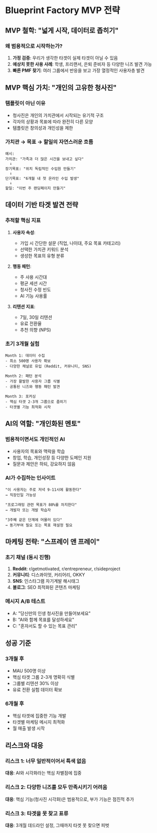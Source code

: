 # Blueprint Factory MVP 전략

## MVP 철학: "넓게 시작, 데이터로 좁히기"

### 왜 범용적으로 시작하는가?
1. **가정 검증**: 우리가 생각한 타겟이 실제 타겟이 아닐 수 있음
2. **예상치 못한 사용 사례**: 학생, 프리랜서, 은퇴 준비자 등 다양한 니즈 발견 가능
3. **빠른 PMF 찾기**: 여러 그룹에서 반응을 보고 가장 열정적인 사용자층 발견

## MVP 핵심 가치: "개인의 고유한 청사진"

### 템플릿이 아닌 이유
- 청사진은 개인의 가치관에서 시작되는 유기적 구조
- 각자의 상황과 목표에 따라 완전히 다른 모양
- 템플릿은 창의성과 개인성을 제한

### 가치관 → 목표 → 할일의 자연스러운 흐름
```
예시:
가치관: "가족과 더 많은 시간을 보내고 싶다"
  ↓
장기목표: "위치 독립적인 수입원 만들기"
  ↓
단기목표: "6개월 내 첫 온라인 수입 발생"
  ↓
할일: "이번 주 랜딩페이지 만들기"
```

## 데이터 기반 타겟 발견 전략

### 추적할 핵심 지표
1. **사용자 속성**:
   - 가입 시 간단한 설문 (직업, 나이대, 주요 목표 카테고리)
   - 선택한 가치관 키워드 분석
   - 생성한 목표의 유형 분류

2. **행동 패턴**:
   - 주 사용 시간대
   - 평균 세션 시간
   - 청사진 수정 빈도
   - AI 기능 사용률

3. **리텐션 지표**:
   - 7일, 30일 리텐션
   - 유료 전환율
   - 추천 의향 (NPS)

### 초기 3개월 실험
```
Month 1: 데이터 수집
- 최소 500명 사용자 확보
- 다양한 채널로 유입 (Reddit, 커뮤니티, SNS)

Month 2: 패턴 분석
- 가장 활발한 사용자 그룹 식별
- 공통된 니즈와 행동 패턴 발견

Month 3: 포커싱
- 핵심 타겟 2-3개 그룹으로 좁히기
- 타겟별 기능 최적화 시작
```

## AI의 역할: "개인화된 멘토"

### 범용적이면서도 개인적인 AI
- 사용자의 목표와 맥락을 학습
- 창업, 학습, 개인성장 등 다양한 도메인 지원
- 질문과 제안은 하되, 강요하지 않음

### AI가 수집하는 인사이트
```
"이 사용자는 주로 저녁 9-11시에 활동한다"
→ 직장인일 가능성

"프로그래밍 관련 목표가 80%를 차지한다"  
→ 개발자 또는 개발 학습자

"3주째 같은 단계에 머물러 있다"
→ 동기부여 필요 또는 목표 재설정 필요
```

## 마케팅 전략: "스프레이 앤 프레이"

### 초기 채널 (동시 진행)
1. **Reddit**: r/getmotivated, r/entrepreneur, r/sideproject
2. **커뮤니티**: 디스콰이엇, 커리어리, OKKY
3. **SNS**: 인스타그램 자기계발 해시태그
4. **블로그**: SEO 최적화된 콘텐츠 마케팅

### 메시지 A/B 테스트
- A: "당신만의 인생 청사진을 만들어보세요"
- B: "AI와 함께 목표를 달성하세요"
- C: "혼자서도 할 수 있는 목표 관리"

## 성공 기준

### 3개월 후
- MAU 500명 이상
- 핵심 타겟 그룹 2-3개 명확히 식별
- 그룹별 리텐션 30% 이상
- 유료 전환 실험 데이터 확보

### 6개월 후
- 핵심 타겟에 집중한 기능 개발
- 타겟별 마케팅 메시지 최적화
- 월 매출 발생 시작

## 리스크와 대응

### 리스크 1: 너무 일반적이어서 특색 없음
**대응**: AI와 시각화라는 핵심 차별점에 집중

### 리스크 2: 다양한 니즈를 모두 만족시키기 어려움
**대응**: 핵심 기능(청사진 시각화)은 범용적으로, 부가 기능은 점진적 추가

### 리스크 3: 타겟을 못 찾고 표류
**대응**: 3개월 데드라인 설정, 그때까지 타겟 못 찾으면 피벗
